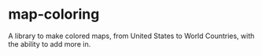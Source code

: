 map-coloring
============

A library to make colored maps, from United States to World Countries, with the ability to add more in.

